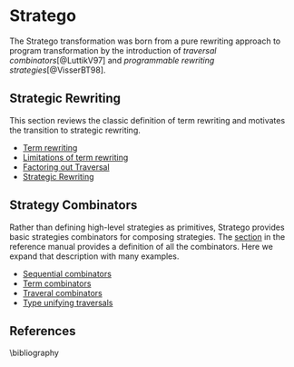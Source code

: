 # Stratego

The Stratego transformation was born from a pure rewriting approach to program transformation by the introduction of _traversal combinators_[@LuttikV97] and _programmable rewriting strategies_[@VisserBT98].

## Strategic Rewriting

This section reviews the classic definition of term rewriting and motivates the transition to strategic rewriting.

- [Term rewriting](strategic-rewriting/term-rewriting.md)
- [Limitations of term rewriting](strategic-rewriting/limitations-of-rewriting.md)
- [Factoring out Traversal](strategic-rewriting/traversal-with-rules.md)
- [Strategic Rewriting](strategic-rewriting/strategic-rewriting.md)

## Strategy Combinators

Rather than defining high-level strategies as primitives, Stratego provides basic strategies combinators for composing strategies.
The [section](../../references/stratego/strategy-combinators.md) in the reference manual provides a definition of all the combinators.
Here we expand that description with many examples.

- [Sequential combinators](strategy-combinators/sequential.md)
- [Term combinators](strategy-combinators/term.md)
- [Traveral combinators](strategy-combinators/traversal.md)
- [Type unifying traversals](strategy-combinators/type-unifying.md)

## References

\bibliography
